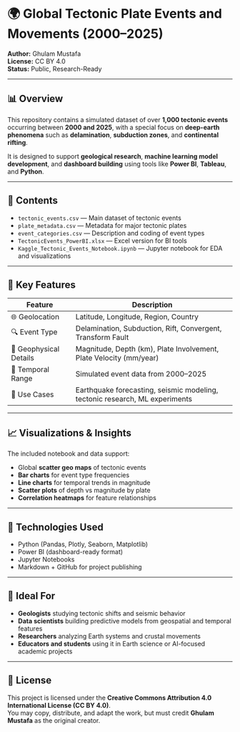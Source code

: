# 🌍 Global Tectonic Plate Events and Movements (2000–2025)

**Author:** Ghulam Mustafa  
**License:** CC BY 4.0  
**Status:** Public, Research-Ready

---

## 📊 Overview

This repository contains a simulated dataset of over **1,000 tectonic events** occurring between **2000 and 2025**, with a special focus on **deep-earth phenomena** such as **delamination**, **subduction zones**, and **continental rifting**.

It is designed to support **geological research**, **machine learning model development**, and **dashboard building** using tools like **Power BI**, **Tableau**, and **Python**.

---

## 📁 Contents

- `tectonic_events.csv` — Main dataset of tectonic events
- `plate_metadata.csv` — Metadata for major tectonic plates
- `event_categories.csv` — Description and coding of event types
- `TectonicEvents_PowerBI.xlsx` — Excel version for BI tools
- `Kaggle_Tectonic_Events_Notebook.ipynb` — Jupyter notebook for EDA and visualizations

---

## 🧠 Key Features

| Feature                  | Description                                                                 |
|--------------------------|-----------------------------------------------------------------------------|
| 🌐 Geolocation           | Latitude, Longitude, Region, Country                                        |
| 🔍 Event Type            | Delamination, Subduction, Rift, Convergent, Transform Fault                 |
| 🌋 Geophysical Details   | Magnitude, Depth (km), Plate Involvement, Plate Velocity (mm/year)          |
| 📅 Temporal Range        | Simulated event data from 2000–2025                                          |
| 📌 Use Cases             | Earthquake forecasting, seismic modeling, tectonic research, ML experiments |

---

## 📈 Visualizations & Insights

The included notebook and data support:
- Global **scatter geo maps** of tectonic events
- **Bar charts** for event type frequencies
- **Line charts** for temporal trends in magnitude
- **Scatter plots** of depth vs magnitude by plate
- **Correlation heatmaps** for feature relationships

---

## 🔧 Technologies Used

- Python (Pandas, Plotly, Seaborn, Matplotlib)
- Power BI (dashboard-ready format)
- Jupyter Notebooks
- Markdown + GitHub for project publishing

---

## 🧪 Ideal For

- **Geologists** studying tectonic shifts and seismic behavior  
- **Data scientists** building predictive models from geospatial and temporal features  
- **Researchers** analyzing Earth systems and crustal movements  
- **Educators and students** using it in Earth science or AI-focused academic projects  

---

## 📄 License

This project is licensed under the **Creative Commons Attribution 4.0 International License (CC BY 4.0)**.  
You may copy, distribute, and adapt the work, but must credit **Ghulam Mustafa** as the original creator.
